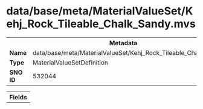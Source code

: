<h1>data/base/meta/MaterialValueSet/Kehj_Rock_Tileable_Chalk_Sandy.mvs</h1><table><tr><th colspan="100%">Metadata</th></tr><tr><td><b>Name</b></td><td>data/base/meta/MaterialValueSet/Kehj_Rock_Tileable_Chalk_Sandy.mvs</td></tr><tr><td><b>Type</b></td><td>MaterialValueSetDefinition</td></tr><tr><td><b>SNO ID</b></td><td>532044</td></tr></table>

<table><tr><th colspan="100%">Fields</th></tr></table>

